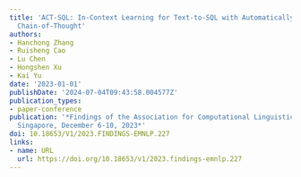 ```yaml
---
title: 'ACT-SQL: In-Context Learning for Text-to-SQL with Automatically-Generated
  Chain-of-Thought'
authors:
- Hanchong Zhang
- Ruisheng Cao
- Lu Chen
- Hongshen Xu
- Kai Yu
date: '2023-01-01'
publishDate: '2024-07-04T09:43:58.004577Z'
publication_types:
- paper-conference
publication: '*Findings of the Association for Computational Linguistics: EMNLP 2023,
  Singapore, December 6-10, 2023*'
doi: 10.18653/V1/2023.FINDINGS-EMNLP.227
links:
- name: URL
  url: https://doi.org/10.18653/v1/2023.findings-emnlp.227
---
```

